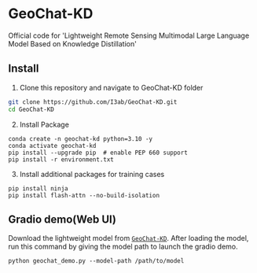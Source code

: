 # GeoChat-KD
Official code for 'Lightweight Remote Sensing Multimodal Large Language Model Based on Knowledge Distillation'
## Install

1. Clone this repository and navigate to GeoChat-KD folder
```bash
git clone https://github.com/I3ab/GeoChat-KD.git
cd GeoChat-KD
```

2. Install Package
```Shell
conda create -n geochat-kd python=3.10 -y
conda activate geochat-kd
pip install --upgrade pip  # enable PEP 660 support
pip install -r environment.txt
```

3. Install additional packages for training cases
```
pip install ninja
pip install flash-attn --no-build-isolation
```


## Gradio demo(Web UI)
Download the lightweight model from [`GeoChat-KD`](https://huggingface.co/Oreowo/GeoChat-KD/tree/main). After loading the model, run this command by giving the model path to launch the gradio demo.

```Shell
python geochat_demo.py --model-path /path/to/model 
```
